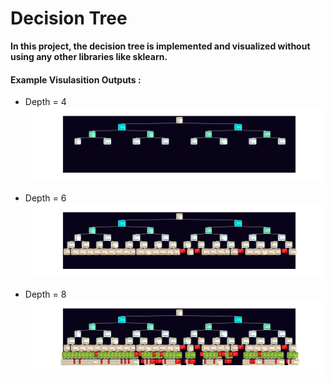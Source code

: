 # Decision Tree 

**In this project, the decision tree is implemented and visualized without using any other libraries like sklearn.**


#### Example Visulasition Outputs : 

- Depth = 4 
 ![Alt text](images/Graph-depth-4.jpg?raw=true "Depth = 4 ")

- Depth = 6 
![Alt text](images/Graph-depth-6.jpg?raw=true "Depth = 6 ")

- Depth = 8
![Alt text](images/Graph-depth-8.jpg?raw=true "Depth = 8")
